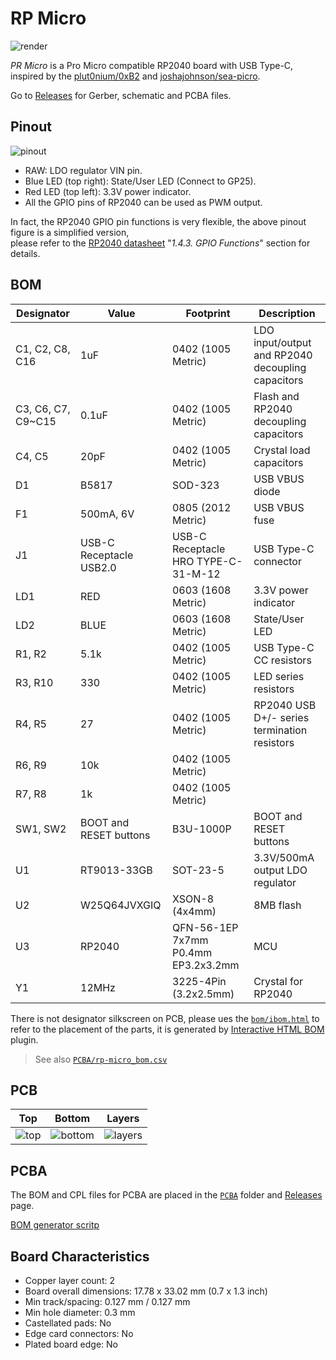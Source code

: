 # RP Micro

![render](https://imgur.com/WovWqdM.png)

*PR Micro* is a Pro Micro compatible RP2040 board with USB Type-C, inspired by the [plut0nium/0xB2](https://github.com/plut0nium/0xB2) and [joshajohnson/sea-picro](https://github.com/joshajohnson/sea-picro).

Go to [Releases](https://github.com/ziteh/rp-micro/releases) for Gerber, schematic and PCBA files.

## Pinout

![pinout](https://imgur.com/LGbTvPh.png)

- RAW: LDO regulator VIN pin.
- Blue LED (top right): State/User LED (Connect to GP25).
- Red LED (top left): 3.3V power indicator.
- All the GPIO pins of RP2040 can be used as PWM output.

In fact, the RP2040 GPIO pin functions is very flexible, the above pinout figure is a simplified version,  
please refer to the [RP2040 datasheet](https://datasheets.raspberrypi.com/rp2040/rp2040-datasheet.pdf) "*1.4.3. GPIO Functions*" section for details.

## BOM

| Designator          | Value                   | Footprint                           | Description                                       |
| ------------------- | ----------------------- | ----------------------------------- | ------------------------------------------------- |
| C1, C2, C8, C16     | 1uF                     | 0402 (1005 Metric)                  | LDO input/output and RP2040 decoupling capacitors |
| C3, C6, C7, C9\~C15 | 0.1uF                   | 0402 (1005 Metric)                  | Flash and RP2040 decoupling capacitors            |
| C4, C5              | 20pF                    | 0402 (1005 Metric)                  | Crystal load capacitors                           |
| D1                  | B5817                   | SOD-323                             | USB VBUS diode                                    |
| F1                  | 500mA, 6V               | 0805 (2012 Metric)                  | USB VBUS fuse                                     |
| J1                  | USB-C Receptacle USB2.0 | USB-C Receptacle HRO TYPE-C-31-M-12 | USB Type-C connector                              |
| LD1                 | RED                     | 0603 (1608 Metric)                  | 3.3V power indicator                              |
| LD2                 | BLUE                    | 0603 (1608 Metric)                  | State/User LED                                    |
| R1, R2              | 5.1k                    | 0402 (1005 Metric)                  | USB Type-C CC resistors                           |
| R3, R10             | 330                     | 0402 (1005 Metric)                  | LED series resistors                              |
| R4, R5              | 27                      | 0402 (1005 Metric)                  | RP2040 USB D+/- series termination resistors      |
| R6, R9              | 10k                     | 0402 (1005 Metric)                  |                                                   |
| R7, R8              | 1k                      | 0402 (1005 Metric)                  |                                                   |
| SW1, SW2            | BOOT and RESET buttons  | B3U-1000P                           | BOOT and RESET buttons                            |
| U1                  | RT9013-33GB             | SOT-23-5                            | 3.3V/500mA output LDO regulator                   |
| U2                  | W25Q64JVXGIQ            | XSON-8 (4x4mm)                      | 8MB flash                                         |
| U3                  | RP2040                  | QFN-56-1EP 7x7mm P0.4mm EP3.2x3.2mm | MCU                                               |
| Y1                  | 12MHz                   | 3225-4Pin (3.2x2.5mm)               | Crystal for RP2040                                |

There is not designator silkscreen on PCB, please ues the [`bom/ibom.html`](./bom/ibom.html) to refer to the placement of the parts, it is generated by [Interactive HTML BOM](https://github.com/openscopeproject/InteractiveHtmlBom) plugin. 

> See also [`PCBA/rp-micro_bom.csv`](./PCBA/rp-micro_bom.csv)

## PCB

|                   Top                   |                   Bottom                   |                   Layers                   |
| :-------------------------------------: | :----------------------------------------: | :----------------------------------------: |
| ![top](https://imgur.com/Z74vmrD.jpg)   | ![bottom](https://imgur.com/x0gahDK.jpg)   | ![layers](https://i.imgur.com/5UMG5ty.jpg) |


## PCBA

The BOM and CPL files for PCBA are placed in the [`PCBA`](./PCBA/) folder and [Releases](https://github.com/ziteh/rp-micro/releases) page.

[BOM generator scritp](https://gist.github.com/ziteh/e79bc244e6f5e5383c074971265d7da6)

## Board Characteristics

- Copper layer count: 2
- Board overall dimensions: 17.78 x 33.02 mm (0.7 x 1.3 inch)
- Min track/spacing: 0.127 mm / 0.127 mm
- Min hole diameter: 0.3 mm
- Castellated pads: No
- Edge card connectors: No
- Plated board edge: No
